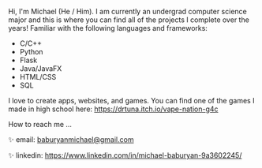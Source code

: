Hi, I'm Michael (He / Him). I am currently an undergrad computer science major and this is where you can find all of the projects I complete over the years!
Familiar with the following languages and frameworks:
  - C/C++
  - Python
  - Flask
  - Java/JavaFX
  - HTML/CSS
  - SQL

I love to create apps, websites, and games. You can find one of the games I made in high school here: https://drtuna.itch.io/vape-nation-g4c

How to reach me ... 

✨ email: baburyanmichael@gmail.com

✨ linkedin: https://www.linkedin.com/in/michael-baburyan-9a3602245/

<!---
Myan02/Myan02 is a ✨ special ✨ repository because its `README.md` (this file) appears on your GitHub profile.
You can click the Preview link to take a look at your changes.
--->
